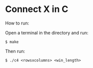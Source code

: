 # Connect X in C

How to run:

Open a terminal in the directory and run:
```
$ make
```
Then run:
```
$ ./c4 <rowsxcolumns> <win_length>
```
